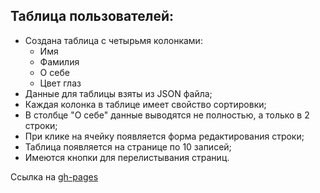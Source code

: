 ## Таблица пользователей:

- Создана таблица с четырьмя колонками:
  - Имя
  - Фамилия
  - О себе
  - Цвет глаз
- Данные для таблицы взяты из JSON файла;
- Каждая колонка в таблице имеет свойство сортировки;
- В столбце "О себе" данные выводятся не полностью, а только в 2 строки;
- При клике на ячейку появляется форма редактирования строки;
- Таблица появляется на странице по 10 записей;
- Имеются кнопки для перелистывания страниц.

Ссылка на [gh-pages](https://elviracher.github.io/users-table/)
